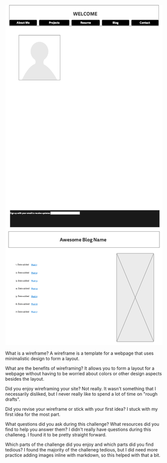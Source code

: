 ![My Wireframe Index](week-2/imgs/wireframe-index.png)
![Blog Index](week-2/imgs/wireframe-blog-index.png)

What is a wireframe?
A wireframe is a template for a webpage that uses minimalistic design to form a layout.

What are the benefits of wireframing?
It allows you to form a layout for a webpage without having to be worried about colors or other design aspects besides the layout.

Did you enjoy wireframing your site?
Not really. It wasn't something that I necessarily disliked, but I never really like to spend a lot of time on "rough drafts".

Did you revise your wireframe or stick with your first idea?
I stuck with my first idea for the most part.

What questions did you ask during this challenge? What resources did you find to help you answer them?
I didn't really have questions during this challeneg. I found it to be pretty straight forward.

Which parts of the challenge did you enjoy and which parts did you find tedious?
I found the majority of the challeneg tedious, but I did need more practice adding images inline with markdown, so this helped with that a bit.
